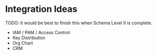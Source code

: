 # Integration Ideas

TODO: It would be best to finish this when Schema Level II is complete.

- IAM / PAM / Access Control
- Key Distribution
- Org Chart
- CRM
